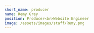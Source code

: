 ```yaml
---
short_name: producer
name: Remy Grey
position: Producer<br>Website Engineer
image: /assets/images/staff/Remy.png
---
```

